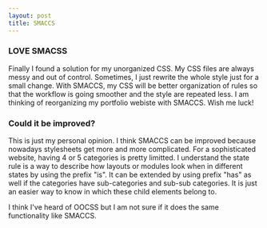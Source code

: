 ```yaml
---
layout: post
title: SMACCS
---
```


### LOVE SMACSS
Finally I found a solution for my unorganized CSS. My CSS files are always messy and out of control. Sometimes, I just rewrite the whole style just for a small change. With SMACCS, my CSS will be better organization of rules so that the workflow is going smoother and the style are repeated less. I am thinking of reorganizing my portfolio webiste with SMACCS. Wish me luck!

### Could it be improved?
This is just my personal opinion. I think SMACCS can be improved because nowadays stylesheets get more and more complicated.
For a sophisticated website, having 4 or 5 categories is pretty limitted. I understand the state rule is a way to describe how layouts or modules look when in different states by using the prefix "is".
It can be extended by using prefix "has" as well if the categories have sub-categories and sub-sub categories. It is just an easier way to know in which these child elements belong to.

I think I've heard of OOCSS but I am not sure if it does the same functionality like SMACCS.

